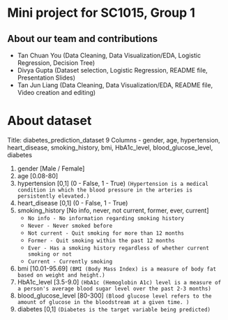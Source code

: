 # **Mini project for SC1015, Group 1**

## About our team and contributions
- Tan Chuan You (Data Cleaning, Data Visualization/EDA, Logistic Regression, Decision Tree)
- Divya Gupta (Dataset selection, Logistic Regression, README file, Presentation Slides)
- Tan Jun Liang (Data Cleaning, Data Visualization/EDA, README file, Video creation and editing)


# About dataset
Title: diabetes_prediction_dataset
9 Columns - gender, age, hypertension, heart_disease, smoking_history, bmi, HbA1c_level, blood_glucose_level, diabetes

1) gender [Male / Female]
2) age [0.08-80] 
3) hypertension [0,1] (0 - False, 1 - True)
    `(Hypertension is a medical condition in which the blood pressure in the arteries is persistently elevated.)`
4) heart_disease [0,1] (0 - False, 1 - True)
5) smoking_history [No info, never, not current, former, ever, current] 
    - `No info - No information regarding smoking history`
    - `Never - Never smoked before`
    - `Not current - Quit smoking for more than 12 months`
    - `Former - Quit smoking within the past 12 months`
    - `Ever - Has a smoking history regardless of whether current smoking or not`
    - `Current - Currently smoking`
6) bmi [10.01-95.69] 
    `(BMI (Body Mass Index) is a measure of body fat based on weight and height.)`
7) HbA1c_level [3.5-9.0] 
    `(HbA1c (Hemoglobin A1c) level is a measure of a person's average blood sugar level over the past 2-3 months)`
8) blood_glucose_level [80-300] 
    `(Blood glucose level refers to the amount of glucose in the bloodstream at a given time. )`
9) diabetes [0,1] 
    `(Diabetes is the target variable being predicted)`
    
  
